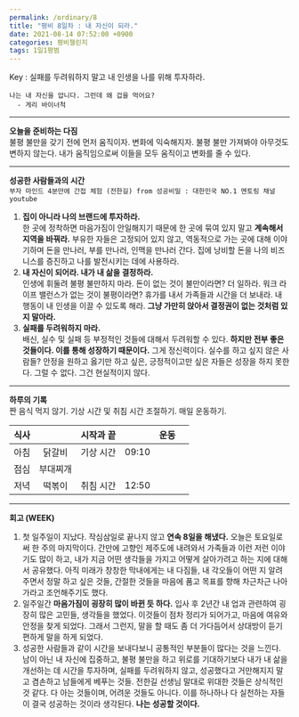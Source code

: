 ```yaml
---
permalink: /ordinary/8
title: "평비 8일차 : 내 자신이 되라."
date: 2021-08-14 07:52:00 +0900
categories: 평비챌린지
tags: 1일1평범
---  
```

Key : 실패를 두려워하지 말고 내 인생을 나를 위해 투자하라.
```
나는 내 자신을 압니다. 그런데 왜 겁을 먹어요?
  - 게리 바이너척
```

---
**오늘을 준비하는 다짐**  
불평 불만을 갖기 전에 먼저 움직이자. 변화에 익숙해지자. 불평 불만 가져봐야 아무것도 변하지 않는다. 내가 움직임으로써 이들을 모두 움직이고 변화를 줄 수 있다.

---
**성공한 사람들과의 시간**  
`부자 마인드 4분만에 간접 체험 (전한길) from 성공비밀 : 대한민국 NO.1 멘토링 채널 youtube`  
1. **집이 아니라 나의 브랜드에 투자하라.**  
  한 곳에 정착하면 마음가짐이 안일해지기 때문에 한 곳에 묶여 있지 말고 **계속해서 지역을 바꿔라.** 부유한 자들은 고정되어 있지 않고, 역동적으로 가는 곳에 대해 이야기하며 돈을 만나러, 부를 만나러, 인맥을 만나러 간다. 집에 낭비할 돈을 나의 비즈니스를 증진하고 나를 발전시키는 데에 사용하라. 
2. **내 자신이 되어라. 내가 내 삶을 결정하라.**  
  인생에 휘둘려 불평 불만하지 마라. 돈이 없는 것이 불만이라면? 더 일하라. 워크 라이프 밸런스가 없는 것이 불평이라면? 휴가를 내서 가족들과 시간을 더 보내라. 내 행동이 내 인생을 이끌 수 있도록 해라. **그냥 가만히 앉아서 결정권이 없는 것처럼 있지 말아라.**
3. **실패를 두려워하지 마라.**  
  배신, 실수 및 실패 등 부정적인 것들에 대해서 두려워할 수 있다. **하지만 전부 좋은 것들이다. 이를 통해 성장하기 때문이다.** 그게 정신력이다. 실수를 하고 싶지 않은 사람들? 안정을 원하고 옳기만 하고 싶은, 긍정적이고만 싶은 자들은 성장을 하지 못한다. 그럴 수 없다. 그건 현실적이지 않다.

---
**하루의 기록**  
짠 음식 먹지 않기. 기상 시간 및 취침 시간 조절하기. 매일 운동하기.  

| 식사 |  | 시작과 끝 |  | 운동 |  |
|:----:|:----:|:----:|:----:|:----:|:----:|
| 아침 | 닭갈비 | 기상 시간 | 09:10 |  |  |
| 점심 | 부대찌개 |  |  |  |  |
| 저녁 | 떡볶이 | 취침 시간 | 12:50 |  |  |

---
**회고 (WEEK)**  
1. 첫 일주일이 지났다. 작심삼일로 끝나지 않고 **연속 8일을 해냈다.** 오늘은 토요일로써 한 주의 마지막이다. 간만에 고향인 제주도에 내려와서 가족들과 이런 저런 이야기도 많이 하고, 내가 지금 어떤 생각들을 가지고 어떻게 살아가려고 하는 지에 대해서 공유했다. 아직 미래가 창창한 막내에게는 내 다짐들, 내 각오들이 어떤 지 알려주면서 정말 하고 싶은 것들, 간절한 것들을 마음에 품고 목표를 향해 차근차근 나아가라고 조언해주기도 했다.  
2. 일주일간 **마음가짐이 굉장히 많이 바뀐 듯 하다.** 입사 후 2년간 내 업과 관련하여 굉장히 많은 고민들, 생각들을 했었다. 이것들이 점차 정리가 되어가고, 마음에 여유와 안정을 찾게 되었다. 그래서 그런지, 말을 할 때도 좀 더 가다듬어서 상대방이 듣기 편하게 말을 하게 되었다.  
3. 성공한 사람들과 같이 시간을 보내다보니 공통적인 부분들이 많다는 것을 느낀다. 남이 아닌 내 자신에 집중하고, 불평 불만을 하고 위로를 기대하기보다 내가 내 삶을 개선하는 데 시간을 투자하며, 실패를 두려워하지 않고, 성공했다고 거만해지지 말고 겸손하고 남들에게 베푸는 것들. 전한길 선생님 말대로 위대한 것들은 상식적인 것 같다. 다 아는 것들이며, 어려운 것들도 아니다. 이를 하나하나 다 실천하는 자들이 결국 성공하는 것이라 생각된다. **나는 성공할 것이다.**